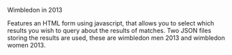 
Wimbledon in 2013

Features an HTML form using javascript, that allows you to select which results you wish to query about the results of matches.
Two JSON files storing the results are used, these are wimbledon men 2013 and wimbledon women 2013. 
